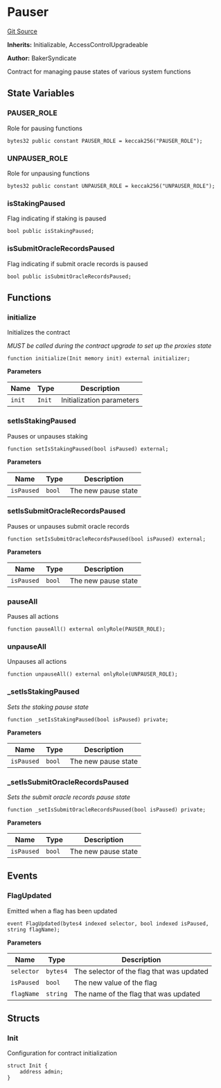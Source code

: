 # Pauser
[Git Source](https://github.com/WalletConnect/contracts/blob/67de895b15d7488b46908a69f0cb045943c5c770/src/Pauser.sol)

**Inherits:**
Initializable, AccessControlUpgradeable

**Author:**
BakerSyndicate

Contract for managing pause states of various system functions


## State Variables
### PAUSER_ROLE
Role for pausing functions


```solidity
bytes32 public constant PAUSER_ROLE = keccak256("PAUSER_ROLE");
```


### UNPAUSER_ROLE
Role for unpausing functions


```solidity
bytes32 public constant UNPAUSER_ROLE = keccak256("UNPAUSER_ROLE");
```


### isStakingPaused
Flag indicating if staking is paused


```solidity
bool public isStakingPaused;
```


### isSubmitOracleRecordsPaused
Flag indicating if submit oracle records is paused


```solidity
bool public isSubmitOracleRecordsPaused;
```


## Functions
### initialize

Initializes the contract

*MUST be called during the contract upgrade to set up the proxies state*


```solidity
function initialize(Init memory init) external initializer;
```
**Parameters**

|Name|Type|Description|
|----|----|-----------|
|`init`|`Init`|Initialization parameters|


### setIsStakingPaused

Pauses or unpauses staking


```solidity
function setIsStakingPaused(bool isPaused) external;
```
**Parameters**

|Name|Type|Description|
|----|----|-----------|
|`isPaused`|`bool`|The new pause state|


### setIsSubmitOracleRecordsPaused

Pauses or unpauses submit oracle records


```solidity
function setIsSubmitOracleRecordsPaused(bool isPaused) external;
```
**Parameters**

|Name|Type|Description|
|----|----|-----------|
|`isPaused`|`bool`|The new pause state|


### pauseAll

Pauses all actions


```solidity
function pauseAll() external onlyRole(PAUSER_ROLE);
```

### unpauseAll

Unpauses all actions


```solidity
function unpauseAll() external onlyRole(UNPAUSER_ROLE);
```

### _setIsStakingPaused

*Sets the staking pause state*


```solidity
function _setIsStakingPaused(bool isPaused) private;
```
**Parameters**

|Name|Type|Description|
|----|----|-----------|
|`isPaused`|`bool`|The new pause state|


### _setIsSubmitOracleRecordsPaused

*Sets the submit oracle records pause state*


```solidity
function _setIsSubmitOracleRecordsPaused(bool isPaused) private;
```
**Parameters**

|Name|Type|Description|
|----|----|-----------|
|`isPaused`|`bool`|The new pause state|


## Events
### FlagUpdated
Emitted when a flag has been updated


```solidity
event FlagUpdated(bytes4 indexed selector, bool indexed isPaused, string flagName);
```

**Parameters**

|Name|Type|Description|
|----|----|-----------|
|`selector`|`bytes4`|The selector of the flag that was updated|
|`isPaused`|`bool`|The new value of the flag|
|`flagName`|`string`|The name of the flag that was updated|

## Structs
### Init
Configuration for contract initialization


```solidity
struct Init {
    address admin;
}
```

